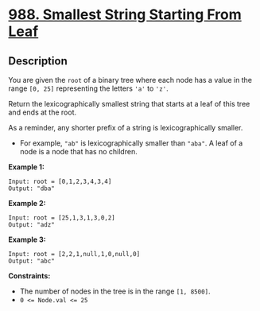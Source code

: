 # [988. Smallest String Starting From Leaf](https://leetcode.com/problems/smallest-string-starting-from-leaf/)

## Description
You are given the `root` of a binary tree where each node has a value in the range `[0, 25]` representing the letters `'a'` to `'z'`.

Return the lexicographically smallest string that starts at a leaf of this tree and ends at the root.

As a reminder, any shorter prefix of a string is lexicographically smaller.

- For example, `"ab"` is lexicographically smaller than `"aba"`.
A leaf of a node is a node that has no children.

**Example 1:**
```
Input: root = [0,1,2,3,4,3,4]
Output: "dba"
```

**Example 2:**
```
Input: root = [25,1,3,1,3,0,2]
Output: "adz"
```

**Example 3:**
```
Input: root = [2,2,1,null,1,0,null,0]
Output: "abc"
```

**Constraints:**
- The number of nodes in the tree is in the range `[1, 8500]`.
- `0 <= Node.val <= 25`

